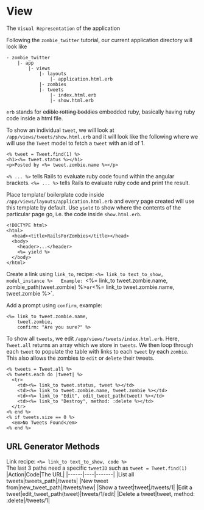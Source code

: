 # View
The `Visual Representation` of the application

Following the `zombie_twitter` tutorial, our current application directory will look like
```
- zombie_twitter
    |- app
        |- views
            |- layouts
                |- application.html.erb
            |- zombies
            |- tweets
                |- index.html.erb
                |- show.html.erb
```
`erb` stands for ~~edible rotting boddies~~ embedded ruby, basically having ruby code inside a html file.

To show an individual `tweet`, we will look at `/app/views/tweets/show.html.erb` and it will look like the following where we will use the `Tweet` model to fetch a `tweet` with an id of 1.
```
<% tweet = Tweet.find(1) %>
<h1><%= tweet.status %></h1>
<p>Posted by <%= tweet.zombie.name %></p>
```
`<% ... %>` tells Rails to evaluate ruby code found within the angular brackets.
`<%= ... %>` tells Rails to evaluate ruby code and print the result.

Place template/ boilerplate code inside `/app/views/layouts/application.html.erb` and every page created will use this template by default. Use `yield` to show where the contents of the particular page go, i.e. the code inside `show.html.erb`.

```
<!DOCTYPE html>
<html>
  <head><title>RailsForZombies</title></head>
  <body>
    <header>...</header>
    <%= yield %>
  </body>
</html>
```
Create a link using `link_to`, recipe: `<%= link_to text_to_show, model_instance %>  
Example: `<%= link_to tweet.zombie.name, zombie_path(tweet.zombie) %>` or `<%= link_to tweet.zombie.name, tweet.zombie %>`.

Add a prompt using `confirm`, example:
```
<%= link_to tweet.zombie.name,
    tweet.zombie,
    confirm: "Are you sure?" %>
```

To show all `tweets`, we edit `/app/views/tweets/index.html.erb`. Here, `Tweet.all` returns an array which we store in `tweets`. We then loop through each `tweet` to populate the table with links to each `tweet` by each `zombie`. This also allows the zombies to `edit` or `delete` their tweets.
```
<% tweets = Tweet.all %>
<% tweets.each do |tweet| %>
  <tr>
    <td><%= link_to tweet.status, tweet %></td>
    <td><%= link_to tweet.zombie.name, tweet.zombie %></td>
    <td><%= link_to "Edit", edit_tweet_path(tweet) %></td>
    <td><%= link_to "Destroy", method: :delete %></td>
  </tr>
<% end %>
<% if tweets.size == 0 %>
  <em>No Tweets Found</em>
<% end %>
```

## URL Generator Methods
Link recipe: `<%= link_to text_to_show, code %>`  
The last 3 paths need a specific `tweetID` such as `tweet = Tweet.find(1)`
|Action|Code|The URL|
|------|----|-------|
|List all tweets|tweets_path|/tweets|
|New tweet from|new_tweet_path|/tweets/new|
|Show a tweet|tweet|/tweets/1|
|Edit a tweet|edit_tweet_path(tweet)|tweets/1/edit|
|Delete a tweet|tweet, method: :delete|/tweets/1|